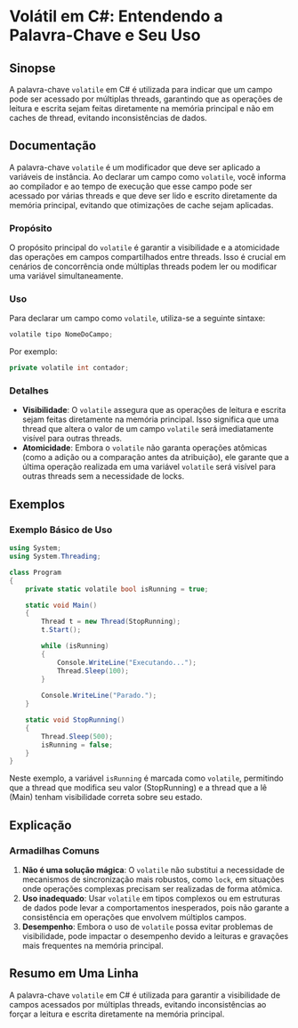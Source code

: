 <!--
Meta Description: # Volátil em C#: Entendendo a Palavra-Chave e Seu Uso ## Sinopse A palavra-chave `volatile` em C# é utilizada para indicar que um campo pode ser acess...
Meta Keywords: volatile, que, thread, threads, operações
-->

# Volátil em C#: Entendendo a Palavra-Chave e Seu Uso

## Sinopse
A palavra-chave `volatile` em C# é utilizada para indicar que um campo pode ser acessado por múltiplas threads, garantindo que as operações de leitura e escrita sejam feitas diretamente na memória principal e não em caches de thread, evitando inconsistências de dados.

## Documentação
A palavra-chave `volatile` é um modificador que deve ser aplicado a variáveis de instância. Ao declarar um campo como `volatile`, você informa ao compilador e ao tempo de execução que esse campo pode ser acessado por várias threads e que deve ser lido e escrito diretamente da memória principal, evitando que otimizações de cache sejam aplicadas.

### Propósito
O propósito principal do `volatile` é garantir a visibilidade e a atomicidade das operações em campos compartilhados entre threads. Isso é crucial em cenários de concorrência onde múltiplas threads podem ler ou modificar uma variável simultaneamente.

### Uso
Para declarar um campo como `volatile`, utiliza-se a seguinte sintaxe:

```csharp
volatile tipo NomeDoCampo;
```

Por exemplo:

```csharp
private volatile int contador;
```

### Detalhes
- **Visibilidade**: O `volatile` assegura que as operações de leitura e escrita sejam feitas diretamente na memória principal. Isso significa que uma thread que altera o valor de um campo `volatile` será imediatamente visível para outras threads.
- **Atomicidade**: Embora o `volatile` não garanta operações atômicas (como a adição ou a comparação antes da atribuição), ele garante que a última operação realizada em uma variável `volatile` será visível para outras threads sem a necessidade de locks.

## Exemplos
### Exemplo Básico de Uso
```csharp
using System;
using System.Threading;

class Program
{
    private static volatile bool isRunning = true;

    static void Main()
    {
        Thread t = new Thread(StopRunning);
        t.Start();

        while (isRunning)
        {
            Console.WriteLine("Executando...");
            Thread.Sleep(100);
        }
        
        Console.WriteLine("Parado.");
    }

    static void StopRunning()
    {
        Thread.Sleep(500);
        isRunning = false;
    }
}
```

Neste exemplo, a variável `isRunning` é marcada como `volatile`, permitindo que a thread que modifica seu valor (StopRunning) e a thread que a lê (Main) tenham visibilidade correta sobre seu estado.

## Explicação
### Armadilhas Comuns
1. **Não é uma solução mágica**: O `volatile` não substitui a necessidade de mecanismos de sincronização mais robustos, como `lock`, em situações onde operações complexas precisam ser realizadas de forma atômica.
2. **Uso inadequado**: Usar `volatile` em tipos complexos ou em estruturas de dados pode levar a comportamentos inesperados, pois não garante a consistência em operações que envolvem múltiplos campos.
3. **Desempenho**: Embora o uso de `volatile` possa evitar problemas de visibilidade, pode impactar o desempenho devido a leituras e gravações mais frequentes na memória principal.

## Resumo em Uma Linha
A palavra-chave `volatile` em C# é utilizada para garantir a visibilidade de campos acessados por múltiplas threads, evitando inconsistências ao forçar a leitura e escrita diretamente na memória principal.